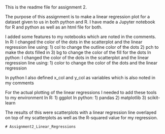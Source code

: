 This is the readme file for assignment 2.

The purpose of this assignment is to make a linear regression plot for a dataset given to us in both python and R. I have made a Jupyter notebook for R and python as well as an html file for both.

I added some features to my notebooks which are noted in the comments.
    In R: I changed the color of the dots in the scatterplot and the linear regression line using:
            1) col to change the outline color of the dots
            2) pch to make the dots filled in
            3) bg to change the color of the fill for the dots
    In python: I changed the color of the dots in the scatterplot and the linear regression line using:
            1) color to change the color of the dots and the linear regression

In python I also defined x_col and y_col as variables which is also noted in my comments

For the actual plotting of the linear regressions I needed to add these tools to my environment
    In R: 
            1) ggplot
    In python:
            1) pandas
            2) matplotlib
            3) scikit-learn

The results of this were scatterplots with a linear regression line overlayed on top of my scatterplots as well as the R-squared value for my regression.

    # Assignment2_Linear_Regressions
